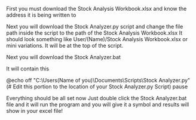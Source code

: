First you must download the Stock Analysis Workbook.xlsx and know the address it is being written to

Next you will download the Stock Analyzer.py script and change the file path inside the script to the path of the Stock Analysis Workbook.xlsx
It should look something like User/(Name)/Stock Analysis Workbook.xlsx or mini variations. It will be at the top of the script.

Next you will download the Stock Analyzer.bat 

It will contain this

@echo off
"C:\Users\(Name of you)\Documents\Scripts\Stock Analyzer.py" (# Edit this portion to the location of your Stock Analyzer.py Script) pause


Everything should be all set now
Just double click the Stock Analyzer.bat file and it will run the program and you will give it a symbol and results will show in your excel file!
